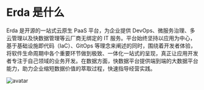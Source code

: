 
# Erda 是什么

Erda 是开源的一站式云原生 PaaS 平台，为企业提供 DevOps、微服务治理、多云管理以及快数据管理等云厂商无绑定的 IT 服务。平台始终坚持以应用为中心，基于基础设施即代码（IaC）、GitOps 等理念来阐述的同时，围绕着开发者体验，将软件生命周期中各个重要环节做到极致、一体化一站式的呈现，真正让应用开发者专注于自己领域的业务开发。在数据方面，快数据平台提供端到端的大数据平台能力，助力企业缩短数据价值的萃取过程，快速指导经营实践。

![avatar](http://terminus-paas.oss-cn-hangzhou.aliyuncs.com/paas-doc/2021/06/29/48a2d150-e2b2-4ff8-b093-c34df4776e4b.png)
